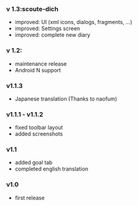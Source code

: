 ### v 1.3:scoute-dich
- improved: UI (xml icons, dialogs, fragments, ...)
- improved: Settings screen
- improved: complete new diary

### v 1.2:
- maintenance release
- Android N support

### v1.1.3

- Japanese translation (Thanks to naofum)

### v1.1.1 - v1.1.2

- fixed toolbar layout
- added screenshots

### v1.1

- added goal tab
- completed english translation

### v1.0

- first release
